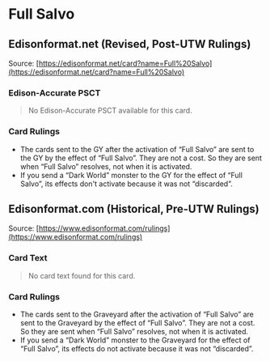 # Full Salvo

## Edisonformat.net (Revised, Post-UTW Rulings)

Source: [https://edisonformat.net/card?name=Full%20Salvo](https://edisonformat.net/card?name=Full%20Salvo)

### Edison-Accurate PSCT

> No Edison-Accurate PSCT available for this card.

### Card Rulings

*   The cards sent to the GY after the activation of “Full Salvo” are sent to the GY by the effect of “Full Salvo”. They are not a cost. So they are sent when “Full Salvo” resolves, not when it is activated.
*   If you send a “Dark World” monster to the GY for the effect of “Full Salvo”, its effects don't activate because it was not “discarded”.


## Edisonformat.com (Historical, Pre-UTW Rulings)

Source: [https://www.edisonformat.com/rulings](https://www.edisonformat.com/rulings)

### Card Text

> No card text found for this card.

### Card Rulings

*   The cards sent to the Graveyard after the activation of “Full Salvo” are sent to the Graveyard by the effect of “Full Salvo”. They are not a cost. So they are sent when “Full Salvo” resolves, not when it is activated.
*   If you send a “Dark World” monster to the Graveyard for the effect of “Full Salvo”, its effects do not activate because it was not “discarded”.


